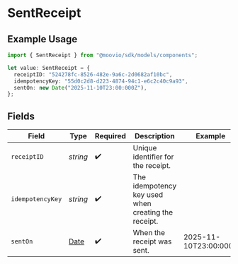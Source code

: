 # SentReceipt

## Example Usage

```typescript
import { SentReceipt } from "@moovio/sdk/models/components";

let value: SentReceipt = {
  receiptID: "524278fc-8526-482e-9a6c-2d0682af10bc",
  idempotencyKey: "55d0c2d8-d223-4874-94c1-e6c2c40c9a93",
  sentOn: new Date("2025-11-10T23:00:000Z"),
};
```

## Fields

| Field                                                                                         | Type                                                                                          | Required                                                                                      | Description                                                                                   | Example                                                                                       |
| --------------------------------------------------------------------------------------------- | --------------------------------------------------------------------------------------------- | --------------------------------------------------------------------------------------------- | --------------------------------------------------------------------------------------------- | --------------------------------------------------------------------------------------------- |
| `receiptID`                                                                                   | *string*                                                                                      | :heavy_check_mark:                                                                            | Unique identifier for the receipt.                                                            |                                                                                               |
| `idempotencyKey`                                                                              | *string*                                                                                      | :heavy_check_mark:                                                                            | The idempotency key used when creating the receipt.                                           |                                                                                               |
| `sentOn`                                                                                      | [Date](https://developer.mozilla.org/en-US/docs/Web/JavaScript/Reference/Global_Objects/Date) | :heavy_check_mark:                                                                            | When the receipt was sent.                                                                    | 2025-11-10T23:00:000Z                                                                         |